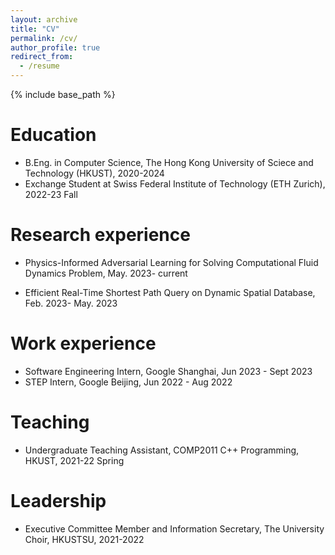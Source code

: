 ```yaml
---
layout: archive
title: "CV"
permalink: /cv/
author_profile: true
redirect_from:
  - /resume
---
```


{% include base_path %}

Education
======
* B.Eng. in Computer Science, The Hong Kong University of Sciece and Technology (HKUST), 2020-2024
* Exchange Student at Swiss Federal Institute of Technology (ETH Zurich), 2022-23 Fall

Research experience
======
* Physics-Informed Adversarial Learning for Solving Computational Fluid Dynamics Problem, May. 2023- current

* Efficient Real-Time Shortest Path Query on Dynamic Spatial Database, Feb. 2023- May. 2023

Work experience
======
* Software Engineering Intern, Google Shanghai, Jun 2023 - Sept 2023
* STEP Intern, Google Beijing, Jun 2022 - Aug 2022
  
Teaching
======
* Undergraduate Teaching Assistant, COMP2011 C++ Programming, HKUST, 2021-22 Spring

Leadership
======
* Executive Committee Member and Information Secretary, The University Choir, HKUSTSU, 2021-2022
